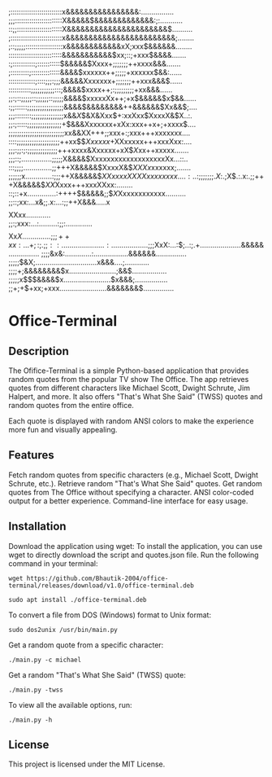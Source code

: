                                                                 
                                                                
  ;:::::::::::::::::::::::::x&&&&&&&&&&&&&&&&:................  
  ;;;:::::::::::::::::::::::X&&&&&$&&&&&&&&&&&&&:;:...........  
  ::;;::::::::::::::::::::::X&&&&&&&&&&&&&&&&&&&&&&$..........  
  ;:::::::::::::::::::::::::x&&&&&&&&&&&&&&&&&&&&&&&&;........  
  ;::;;;;;::::::::::::::::::x&&&&&&&&&&&&xX;xxx$&&&&&&........  
  ::::::::::::::::::::::::::&&&&&&&&&&&$xx;::;+xxx$&&&&.......  
  :;:::::::::::;:::::::::::$&&&&&$Xxxx+;;;;;;;++xxxx&&&.......  
  ;:::::::::;::::::::::::::&&&&$xxxxxx++;;;;;+xxxxxx$&&:......  
  :::::::::::::;::::;;;:;;;&&&&&Xxxxxxx+;;;;;;;++xxx&&&$......  
  :::::::::::;;;;;;;;;;;:::;&&&&$xxxx++;:;;;;;;;;;+xx&&&......  
  ;;:;::;;;;;::;;;;;;::;;;;;&&&&$xxxxxXx++;+x$&&&&&$x$&&......  
  :;;::::::;;;;;;;;;;;;;;;;;&&&&$&&&&&&&&$++$&&&&&&$Xx&&$;....  
  ;;;::::::::;;;;;;;;;;;;;;;x&&$X$$&X&Xxx$+:xxXxx$XxxxX&$X..:.  
  ;;:;:::::;;;;;;;;;;;;;;;;+$&&&Xxxxxxx+xXx:xxx++x+;+xxxx$....  
  ;;;;;;;;;;;;;;;;;;;;;;;;;;xx&&XX+++;;xxx+:;xxx+++xxxxxxx....  
  ::::;;;;;;;;;;;;;;;;;;;;++xx$$$Xxxxxx+$XXxxxxx+++xxxXxx:....  
  ;;;:;;:;:;;;;;;;;;;;;;;+++xxxx&Xxxxxx+xX$$X$xx++xxxxx.......  
  ;;;::;...............;;;;;X&&&&$XxxxxxxxxxxxxxxxxxxXx...::..  
  :::;;;;..............;;+++X&&&&&$XxxxX&$$XXXx$xxxxxx;.......  
  ;;;;;;x.............:;;;++X&&&&&$$XXxxxxXXXXxxxxxxxx....:..:  
  ;;;;;;;.X$:.;X$.:.x:.;;+++X&&&&&$$XX$Xxxx+++xxxXXxx:........  
  ::;::+x..............:++++$&&&&&;;$$X$Xxxxxxxxxxxx..........  
  ;;::;xx:...x&;;.x:...:;;++X&&&.....x$$$$$$$$XXxx............  
  ;;:;xxx:...:.........:;;:.............$$$$Xx$X..............  
  ;;;++xx:...+;:;.;;::.....................:..................  
  ;;;$XxX:...:$;..:;.+....................&&&&&...............  
  ;;;;&x&:.............:.................&&&&&&...............  
  ;;;;;$&X;..............................x&&&....;............  
  ;;;;+;&&&&&&&&$x.......................;&&$.................  
  ;;;;;x$$$&&&&$x.......................$x&&&;................  
  ;;+;+$+xx;+xxx.......................&&&&&&&$...............  
                                                                
                                                                
# Office-Terminal

## Description
The Ofifice-Terminal is a simple Python-based application that provides random quotes from the popular TV show The Office. The app retrieves quotes from different characters like Michael Scott, Dwight Schrute, Jim Halpert, and more. It also offers "That's What She Said" (TWSS) quotes and random quotes from the entire office.

Each quote is displayed with random ANSI colors to make the experience more fun and visually appealing.

## Features
Fetch random quotes from specific characters (e.g., Michael Scott, Dwight Schrute, etc.).
Retrieve random "That's What She Said" quotes.
Get random quotes from The Office without specifying a character.
ANSI color-coded output for a better experience.
Command-line interface for easy usage.

## Installation
Download the application using wget:
To install the application, you can use wget to directly download the script and quotes.json file. Run the following command in your terminal:

```
wget https://github.com/Bhautik-2004/office-terminal/releases/download/v1.0/office-terminal.deb
```

```
sudo apt install ./office-terminal.deb
```
To convert a file from DOS (Windows) format to Unix format:
```
sudo dos2unix /usr/bin/main.py
```
Get a random quote from a specific character:
```
./main.py -c michael
```
Get a random "That's What She Said" (TWSS) quote:
```
./main.py -twss
```

To view all the available options, run:
```
./main.py -h
```


## License
This project is licensed under the MIT License.
